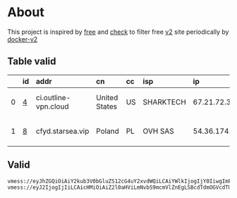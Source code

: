 
# About

This project is inspired by [free](https://github.com/freefq/free) and [check](https://github.com/yeahwu/check) to filter free [v2](https://github.com/v2fly/v2ray-core) site periodically by [docker-v2](https://hub.docker.com/r/v2ray/official)

    

## Table valid
|    | id                 | addr                 | cn            | cc   | isp       | ip            | chatgpt          |
|---:|:-------------------|:---------------------|:--------------|:-----|:----------|:--------------|:-----------------|
|  0 | [4](config/4.json) | ci.outline-vpn.cloud | United States | US   | SHARKTECH | 67.21.72.34   | Yes (Region: US) |
|  1 | [8](config/8.json) | cfyd.starsea.vip     | Poland        | PL   | OVH SAS   | 54.36.174.181 | Yes (Region: FR) |

## Valid
```
vmess://eyJhZGQiOiAiY2kub3V0bGluZS12cG4uY2xvdWQiLCAiYWlkIjogIjY0IiwgImFscG4iOiAiIiwgImZwIjogIiIsICJob3N0IjogIiIsICJpZCI6ICIyNTY2ZDAwZi0yMThjLTQ4ZjctOWEzNi0xM2QzZDZmMWE3MjQiLCAibmV0IjogInRjcCIsICJwYXRoIjogIiIsICJwb3J0IjogIjQzMTIzIiwgInBzIjogImdpdGh1Yi5jb20vZnJlZWZxIC0gXHU3ZjhlXHU1NmZkXHU1MmEwXHU1MjI5XHU3OThmXHU1YzNjXHU0ZTlhXHU1ZGRlXHU2ZDFiXHU2NzQ5XHU3N2Y2U2hhcmtUZWNoXHU2NTcwXHU2MzZlXHU0ZTJkXHU1ZmMzIDQiLCAic2N5IjogImF1dG8iLCAic25pIjogIiIsICJ0bHMiOiAiIiwgInR5cGUiOiAibm9uZSIsICJ2IjogIjIifQ==
vmess://eyJ2IjogIjIiLCAicHMiOiAiZ2l0aHViLmNvbS9mcmVlZnEgLSBcdTdmOGVcdTU2ZmRDbG91ZEZsYXJlXHU4MjgyXHU3MGI5IDgiLCAiYWRkIjogImNmeWQuc3RhcnNlYS52aXAiLCAicG9ydCI6ICI4MCIsICJpZCI6ICJjNjc0N2RhNC1mYjJlLTRhMmEtYmRiNy04NjE0YmRkNmIwYjMiLCAiYWlkIjogIjAiLCAic2N5IjogImF1dG8iLCAibmV0IjogIndzIiwgInR5cGUiOiAibm9uZSIsICJob3N0IjogInNnMS12MnJheS5zc2hraXQub3JnIiwgInBhdGgiOiAiL3NzaGtpdC8xNzM2OTYwMTExLzY0ZWUyNjA0MWVmY2MvIiwgInRscyI6ICIiLCAic25pIjogIiIsICJhbHBuIjogIiJ9
```

